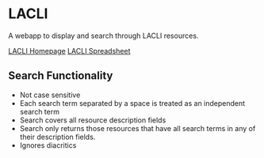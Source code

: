 # LACLI
A webapp to display and search through LACLI resources.

[LACLI Homepage](https://salalm.org/lane-lacli)
[LACLI Spreadsheet](https://docs.google.com/spreadsheets/d/17ngPVWCOFe4YpuDWhP37JJQIFIrrDL0qYbX28iLneWo/edit?usp=sharing)

## Search Functionality
- Not case sensitive
- Each search term separated by a space is treated as an independent search term
- Search covers all resource description fields
- Search only returns those resources that have all search terms in any of their description fields.
- Ignores diacritics